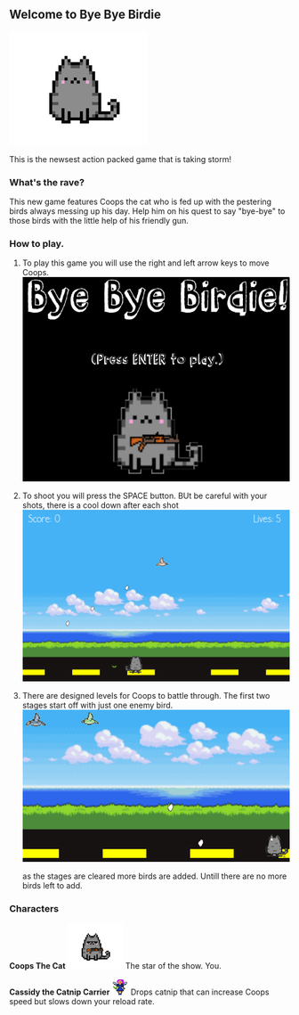 ## Welcome to Bye Bye Birdie

![alt text](https://raw.githubusercontent.com/ewaldt4148/space-war-project/master/space-war/assets/images/cat_start_screen.png "Coops the Cat")

This is the newsest action packed game that is taking storm! 


### What's the rave?

This new game features Coops the cat who is fed up with the pestering birds always messing up his day. Help him on his quest to say "bye-bye" to those birds with the little help of his friendly gun.  

### How to play.

1. To play this game you will use the right and left arrow keys to move Coops.
![alt text](https://raw.githubusercontent.com/ewaldt4148/space-war-project/master/space-war/assets/images/start_screen.PNG "Start Screen")
2. To shoot you will press the SPACE button. BUt be careful with your shots, there is a cool down after each shot
![alt text](https://raw.githubusercontent.com/ewaldt4148/space-war-project/master/space-war/assets/images/first_level.PNG "First Level")
3. There are designed levels for Coops to battle through. The first two stages start off with just one enemy bird.
![alt text](https://raw.githubusercontent.com/ewaldt4148/space-war-project/master/space-war/assets/images/level%20high.PNG "Ending Level")

   as the stages are cleared more birds are added. Untill there are no more birds left to add.
   
   
### Characters

**Coops The Cat**    ![alt text](https://raw.githubusercontent.com/ewaldt4148/space-war-project/master/space-war/assets/images/cat_start_screen_glasses.png "Coops")                  The star of the show. You. 



**Cassidy the Catnip Carrier**  ![alt text](https://raw.githubusercontent.com/ewaldt4148/space-war-project/master/space-war/assets/images/fairy1.png "Cassidy")                    Drops catnip that can increase Coops speed but slows down your reload rate.
